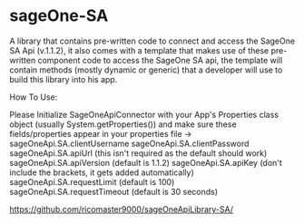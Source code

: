 # sageOne-SA
A library that contains pre-written code to connect and access the SageOne SA Api (v.1.1.2), it also comes with a template that makes use of these pre-written component code to access the SageOne SA api, the template will contain methods (mostly dynamic or generic) that a developer will use to build this library into his app.

How To Use:

Please Initialize SageOneApiConnector with your App's Properties class object (usually System.getProperties()) and make sure these fields/properties appear in your properties file -> sageOneApi.SA.clientUsername
                                                    sageOneApi.SA.clientPassword
                                                    sageOneApi.SA.apiUrl (this isn't required as the default should work)
                                                    sageOneApi.SA.apiVersion (default is 1.1.2)
                                                    sageOneApi.SA.apiKey (don't include the brackets, it gets added automatically)
                                                    sageOneApi.SA.requestLimit (default is 100)
                                                    sageOneApi.SA.requestTimeout (default is 30 seconds)

https://github.com/ricomaster9000/sageOneApiLibrary-SA/
